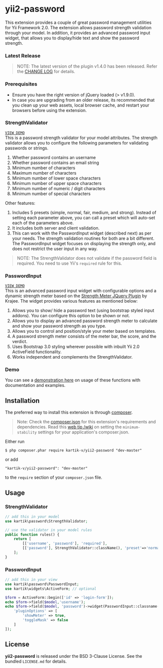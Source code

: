 yii2-password
=============

This extension provides a couple of great password management utilities for Yii Framework 2.0. The extension allows password strength validation through your model. In addition, it provides an advanced password input widget, that allows you to display/hide text and show the password strength.

### Latest Release

> NOTE: The latest version of the plugin v1.4.0 has been released. Refer the [CHANGE LOG](https://github.com/kartik-v/yii2-password/blob/master/CHANGE.md) for details.

### Prerequisites

- Ensure you have the right version of jQuery loaded (> v1.9.0).
- In case you are upgrading from an older release, its recommended that you clean up your web assets, local browser cache, and restart your browsers before using the extension.

### StrengthValidator
[```VIEW DEMO```](http://demos.krajee.com/password-details/strength-validator)  
This is a password strength validator for your model attributes. The strength validator allows you to configure the following parameters for validating passwords or strings.

1. Whether password contains an username
2. Whether password contains an email string
3. Minimum number of characters
4. Maximum number of characters
5. Minimum number of lower space characters
6. Minimum number of upper space characters
7. Minimum number of numeric / digit characters
8. Minimum number of special characters

Other features:

1. Includes 5 presets (simple, normal, fair, medium, and strong). Instead of setting each parameter above, you can call a preset which will auto-set each of the parameters above. 
2. It includes both server and client validation. 
3. This can work with the PasswordInput widget (described next) as per your needs. The strength validation routines for both are a bit different. The PasswordInput widget focuses on displaying the strength only, and does not restrict the user input in any way.

> NOTE: The StrengthValidator does not validate if the password field is required. You need to use Yii's ```required``` rule for this.

### PasswordInput
[```VIEW DEMO```](http://demos.krajee.com/password-details/password-input)  
This is an advanced password input widget with configurable options and a dynamic strength meter based on the [Strength Meter JQuery Plugin](http://plugins.krajee.com/strength-meter) by Krajee. The widget provides various features as mentioned below:

1. Allows you to show/ hide a password text (using bootstrap styled input addons). You can configure this option to be shown or not.
2. Allows you to display an advanced password strength meter to calculate and show your password strength as you type. 
3. Allows you to control and position/style your meter based on templates.
4. A password strength meter consists of the meter bar, the score, and the verdict.
5. Uses Bootstrap 3.0 styling wherever possible with inbuilt Yii 2.0 ActiveField functionality.
6. Works independent and complements the StrengthValidator.

### Demo
You can see a [demonstration here](http://demos.krajee.com/password) on usage of these functions with documentation and examples.

## Installation

The preferred way to install this extension is through [composer](http://getcomposer.org/download/).

> Note: Check the [composer.json](https://github.com/kartik-v/yii2-password/blob/master/composer.json) for this extension's requirements and dependencies. 
Read this [web tip /wiki](http://webtips.krajee.com/setting-composer-minimum-stability-application/) on setting the `minimum-stability` settings for your application's composer.json.

Either run

```
$ php composer.phar require kartik-v/yii2-password "dev-master"
```

or add

```
"kartik-v/yii2-password": "dev-master"
```

to the ```require``` section of your `composer.json` file.

## Usage

### StrengthValidator
```php
// add this in your model
use kartik\password\StrengthValidator;

// use the validator in your model rules
public function rules() {
    return [
       	[['username', 'password'], 'required'],
       	[['password'], StrengthValidator::className(), 'preset'=>'normal', 'userAttribute'=>'username']
    ];
}
```

### PasswordInput
```php
// add this in your view
use kartik\password\PasswordInput;
use kartik\widgets\ActiveForm; // optional

$form = ActiveForm::begin(['id' => 'login-form']);
echo $form->field($model,'username');
echo $form->field($model, 'password')->widget(PasswordInput::classname(), [
    'pluginOptions' => [
        'showMeter' => true,
        'toggleMask' => false
    ]
]);
```

## License

**yii2-password** is released under the BSD 3-Clause License. See the bundled `LICENSE.md` for details.